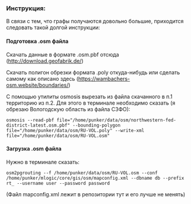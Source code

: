 ### Инструкция:

В связи с тем, что графы получаются довольно большие, приходится следовать такой долгой инструкции:

#### Подготовка .osm файла

Скачать данные в формате  .osm.pbf отсюда (http://download.geofabrik.de/)

Скачать полигон обрезки формата .poly откуда-нибудь или сделать самому как описано здесь (https://wambachers-osm.website/boundaries/)

С помощью утилиты osmosis вырезать из файла скачанного в п.1 территорию из п.2. Для этого в терминале необходимо сказать (я обрезаю Вологодскую область из файла СЗФО): 
```
osmosis --read-pbf file="/home/punker/data/osm/northwestern-fed-district-latest.osm.pbf" --bounding-polygon file="/home/punker/data/osm/RU-VOL.poly" --write-xml file="/home/punker/data/osm/RU-VOL.osm"
```
#### Загрузка .osm файла

Нужно в терминале сказать: 
```
osm2pgrouting --f /home/punker/data/osm/RU-VOL.osm --conf /home/punker/mlogic/core/gis/osm/mapconfig.xml --dbname db --prefix rt_ --username user --password password
```
(Файл mapconfig.xml лежит в репозитории тут и его лучше не менять)
